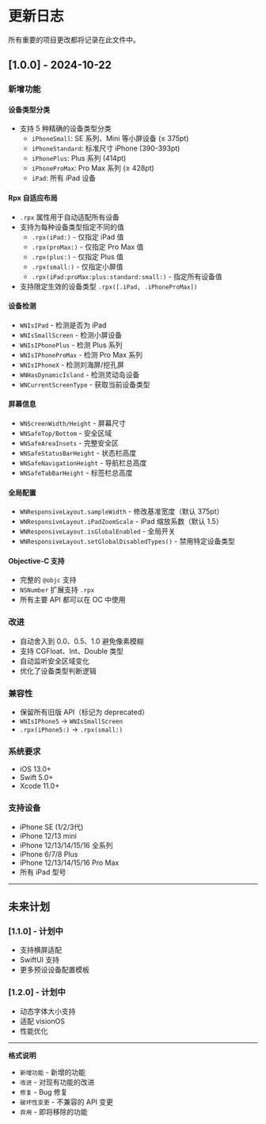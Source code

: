 # 更新日志

所有重要的项目更改都将记录在此文件中。

## [1.0.0] - 2024-10-22

### 新增功能

#### 设备类型分类
- 支持 5 种精确的设备类型分类
  - `iPhoneSmall`: SE 系列、Mini 等小屏设备 (≤ 375pt)
  - `iPhoneStandard`: 标准尺寸 iPhone (390-393pt)
  - `iPhonePlus`: Plus 系列 (414pt)
  - `iPhoneProMax`: Pro Max 系列 (≥ 428pt)
  - `iPad`: 所有 iPad 设备

#### Rpx 自适应布局
- `.rpx` 属性用于自动适配所有设备
- 支持为每种设备类型指定不同的值
  - `.rpx(iPad:)` - 仅指定 iPad 值
  - `.rpx(proMax:)` - 仅指定 Pro Max 值
  - `.rpx(plus:)` - 仅指定 Plus 值
  - `.rpx(small:)` - 仅指定小屏值
  - `.rpx(iPad:proMax:plus:standard:small:)` - 指定所有设备值
- 支持限定生效的设备类型 `.rpx([.iPad, .iPhoneProMax])`

#### 设备检测
- `WNIsIPad` - 检测是否为 iPad
- `WNIsSmallScreen` - 检测小屏设备
- `WNIsIPhonePlus` - 检测 Plus 系列
- `WNIsIPhoneProMax` - 检测 Pro Max 系列
- `WNIsIPhoneX` - 检测刘海屏/挖孔屏
- `WNHasDynamicIsland` - 检测灵动岛设备
- `WNCurrentScreenType` - 获取当前设备类型

#### 屏幕信息
- `WNScreenWidth/Height` - 屏幕尺寸
- `WNSafeTop/Bottom` - 安全区域
- `WNSafeAreaInsets` - 完整安全区
- `WNSafeStatusBarHeight` - 状态栏高度
- `WNSafeNavigationHeight` - 导航栏总高度
- `WNSafeTabBarHeight` - 标签栏总高度

#### 全局配置
- `WNResponsiveLayout.sampleWidth` - 修改基准宽度（默认 375pt）
- `WNResponsiveLayout.iPadZoomScale` - iPad 缩放系数（默认 1.5）
- `WNResponsiveLayout.isGlobalEnabled` - 全局开关
- `WNResponsiveLayout.setGlobalDisabledTypes()` - 禁用特定设备类型

#### Objective-C 支持
- 完整的 `@objc` 支持
- `NSNumber` 扩展支持 `.rpx`
- 所有主要 API 都可以在 OC 中使用

### 改进
- 自动舍入到 0.0、0.5、1.0 避免像素模糊
- 支持 CGFloat、Int、Double 类型
- 自动监听安全区域变化
- 优化了设备类型判断逻辑

### 兼容性
- 保留所有旧版 API（标记为 deprecated）
- `WNIsIPhone5` → `WNIsSmallScreen`
- `.rpx(iPhone5:)` → `.rpx(small:)`

### 系统要求
- iOS 13.0+
- Swift 5.0+
- Xcode 11.0+

### 支持设备
- iPhone SE (1/2/3代)
- iPhone 12/13 mini
- iPhone 12/13/14/15/16 全系列
- iPhone 6/7/8 Plus
- iPhone 12/13/14/15/16 Pro Max
- 所有 iPad 型号

---

## 未来计划

### [1.1.0] - 计划中

- 支持横屏适配
- SwiftUI 支持
- 更多预设设备配置模板

### [1.2.0] - 计划中

- 动态字体大小支持
- 适配 visionOS
- 性能优化

---

**格式说明**
- `新增功能` - 新增的功能
- `改进` - 对现有功能的改进
- `修复` - Bug 修复
- `破坏性变更` - 不兼容的 API 变更
- `弃用` - 即将移除的功能

